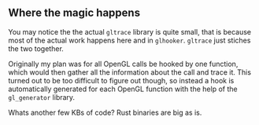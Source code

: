 ## Where the magic happens

You may notice the the actual `gltrace` library is quite small, that is because most of the actual work happens here and in `glhooker`. `gltrace` just stiches the two together.

Originally my plan was for all OpenGL calls be hooked by one function, which would then gather all the information about the call and trace it. This turned out to be too difficult to figure out though, so instead a hook is automatically generated for each OpenGL function with the help of the `gl_generator` library.

Whats another few KBs of code? Rust binaries are big as is.